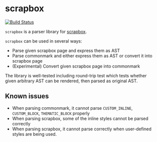 # scrapbox

[![Build Status](https://travis-ci.org/HirotoShioi/scrapbox.svg?branch=master)](https://travis-ci.org/HirotoShioi/scrapbox)

`scrapbox` is a parser library for [scrapbox](https://scrapbox.io/product).

`scrapbox` can be used in several ways:
- Parse given scrapbox page and express them as AST
- Parse commonmark and either express them as AST or convert it into scrapbox page
- (Experimental) Convert given scrapbox page into commonmark

The library is well-tested including round-trip test which tests whether given arbitrary
AST can be rendered, then parsed as original AST.

## Known issues

- When parsing commonmark, it cannot parse `CUSTOM_INLINE`, `CUSTOM_BLOCK`, `THEMATIC_BLOCK` properly
- When parsing scrapbox, some of the inline styles cannot be parsed correctly
- When parsing scrapbox, it cannot parse correctly when user-defined styles are being used.